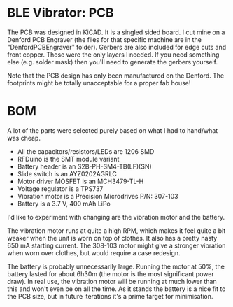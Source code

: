 # BLE Vibrator: PCB

The PCB was designed in KiCAD. It is a singled sided board. I cut mine on a Denford PCB Engraver (the files for that specific machine are in the "DenfordPCBEngraver" folder). 
Gerbers are also included for edge cuts and front copper. Those were the only layers I needed. If you need something else (e.g. solder mask) then you'll need to generate the gerbers yourself.

Note that the PCB design has only been manufactured on the Denford. The footprints might be totally unacceptable for a proper fab house!

# BOM

A lot of the parts were selected purely based on what I had to hand/what was cheap.

* All the capacitors/resistors/LEDs are 1206 SMD
* RFDuino is the SMT module variant
* Battery header is an S2B-PH-SM4-TB(LF)(SN)
* Slide switch is an AYZ0202AGRLC
* Motor driver MOSFET is an MCH3479-TL-H
* Voltage regulator is a TPS737
* Vibration motor is a Precision Microdrives P/N: 307-103
* Battery is a 3.7 V, 400 mAh LiPo

I'd like to experiment with changing are the vibration motor and the battery.

The vibration motor runs at quite a high RPM, which makes it feel quite a bit weaker when the unit is worn on top of clothes. It also has a pretty nasty 650 mA starting current. The 308-103 motor might give a stronger vibration when worn over clothes, but would require a case redesign.

The battery is probably unnecessarily large. Running the motor at 50%, the battery lasted for about 6h30m (the motor is the most significant power draw). In real use, the vibration motor will be running at much lower than this and won't even be on all the time. As it stands the battery is a nice fit to the PCB size, but in future iterations it's a prime target for minimisation.
